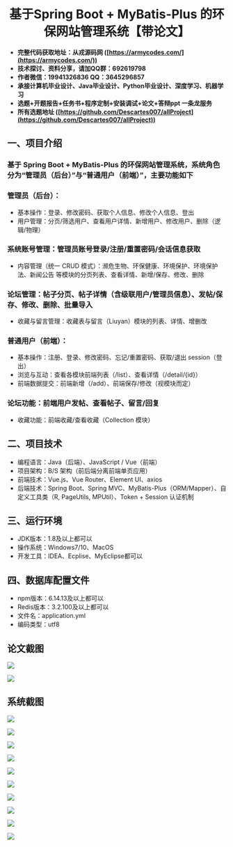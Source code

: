 <h1 align="center">基于Spring Boot + MyBatis-Plus 的环保网站管理系统【带论文】</h1></p>

- <b>完整代码获取地址：从戎源码网 ([https://armycodes.com/](https://armycodes.com/))</b>
- <b>技术探讨、资料分享，请加QQ群：692619798</b>
- <b>作者微信：19941326836  QQ：3645296857</b>
- <b>承接计算机毕业设计、Java毕业设计、Python毕业设计、深度学习、机器学习</b>
- <b>选题+开题报告+任务书+程序定制+安装调试+论文+答辩ppt 一条龙服务</b>
- <b>所有选题地址 ([https://github.com/Descartes007/allProject](https://github.com/Descartes007/allProject)) </b>

## 一、项目介绍

### 基于 Spring Boot + MyBatis-Plus 的环保网站管理系统，系统角色分为“管理员（后台）”与“普通用户（前端）”，主要功能如下
### 管理员（后台）：
- 基本操作：登录、修改密码、获取个人信息、修改个人信息、登出
- 用户管理：分页/筛选用户、查看用户详情、新增用户、修改用户、删除（逻辑/物理）
### 系统账号管理：管理员账号登录/注册/重置密码/会话信息获取
- 内容管理（统一 CRUD 模式）：濒危生物、环保健康、环境保护、环境保护法、新闻公告 等模块的分页列表、查看详情、新增/保存、修改、删除
### 论坛管理：帖子分页、帖子详情（含级联用户/管理员信息）、发帖/保存、修改、删除、批量导入
- 收藏与留言管理：收藏表与留言（Liuyan）模块的列表、详情、增删改
### 普通用户（前端）：
- 基本操作：注册、登录、修改密码、忘记/重置密码、获取/退出 session（登出）
- 浏览与互动：查看各模块前端列表（/list）、查看详情（/detail/{id}）
- 前端数据提交：前端新增（/add）、前端保存/修改（视模块而定）
### 论坛功能：前端用户发帖、查看帖子、留言/回复
- 收藏功能：前端收藏/查看收藏（Collection 模块）

## 二、项目技术

- 编程语言：Java（后端）、JavaScript / Vue（前端）
- 项目架构：B/S 架构（前后端分离前端单页应用）
- 前端技术：Vue.js、Vue Router、Element UI、axios
- 后端技术：Spring Boot、Spring MVC、MyBatis-Plus（ORM/Mapper）、自定义工具类（R, PageUtils, MPUtil）、Token + Session 认证机制


## 三、运行环境

- JDK版本：1.8及以上都可以
- 操作系统：Windows7/10、MacOS
- 开发工具：IDEA、Ecplise、MyEclipse都可以

## 四、数据库配置文件

- npm版本：6.14.13及以上都可以
- Redis版本：3.2.100及以上都可以
- 文件名：application.yml
- 编码类型：utf8

## 论文截图

![](screenshot/1.png)

![](screenshot/2.png)

## 系统截图

![](screenshot/3.png)

![](screenshot/4.png)

![](screenshot/5.png)

![](screenshot/6.png)

![](screenshot/7.png)

![](screenshot/8.png)

![](screenshot/9.png)

![](screenshot/10.png)

![](screenshot/11.png)

![](screenshot/12.png)